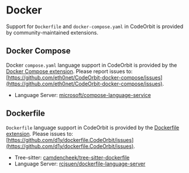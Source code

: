 # Docker

Support for `Dockerfile` and `docker-compose.yaml` in CodeOrbit is provided by community-maintained extensions.

## Docker Compose

Docker `compose.yaml` language support in CodeOrbit is provided by the [Docker Compose extension](https://github.com/eth0net/CodeOrbit-docker-compose). Please report issues to: [https://github.com/eth0net/CodeOrbit-docker-compose/issues](https://github.com/eth0net/CodeOrbit-docker-compose/issues).

- Language Server: [microsoft/compose-language-service](https://github.com/microsoft/compose-language-service)

## Dockerfile

`Dockerfile` language support in CodeOrbit is provided by the [Dockerfile extension](https://github.com/d1y/dockerfile.CodeOrbit). Please issues to: [https://github.com/d1y/dockerfile.CodeOrbit/issues](https://github.com/d1y/dockerfile.CodeOrbit/issues).

- Tree-sitter: [camdencheek/tree-sitter-dockerfile](https://github.com/camdencheek/tree-sitter-dockerfile)
- Language Server: [rcjsuen/dockerfile-language-server](https://github.com/rcjsuen/dockerfile-language-server)
